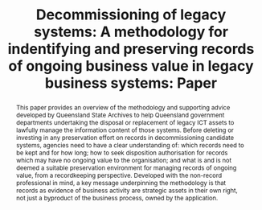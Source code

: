 ---
abstract: "This paper provides an overview of the methodology and supporting advice
  developed by Queensland State Archives to help Queensland government departments
  undertaking the disposal or replacement of legacy ICT assets to lawfully manage
  the information content of those systems. Before deleting or investing in any preservation
  effort on records in decommissioning candidate systems, agencies need to have a
  clear understanding of: which records need to be kept and for how long; how to seek
  disposition authorisation for records which may have no ongoing value to the organisation;
  and what is and is not deemed a suitable preservation environment for managing records
  of ongoing value, from a recordkeeping perspective. Developed with the non-record
  professional in mind, a key message underpinning the methodology is that records
  as evidence of business activity are strategic assets in their own right, not just
  a byproduct of the business process, owned by the application. \n"
creators:
- MacDonald, Ingrid
- Fitzgerald, Neal
- Morris, Anna
- Cunningham, Adrian
date: null
document_url: https://services.phaidra.univie.ac.at/api/object/o:378129/download
grand_parent: iPRES
institutions: []
keywords:
- legacy business systems
- methodology
- disposition
- preservation
landing_page_url: https://phaidra.univie.ac.at/o:378129
language: eng
layout: publication
license: CC BY-NC-SA 3.0 AT
notes_url: null
parent: iPRES 2014
presentation_url: null
publication_type: paper
size: 348721
source_name: iPRES
title: 'Decommissioning of legacy systems: A methodology for indentifying and preserving
  records of ongoing business value in legacy business systems: Paper '
year: 2014
---